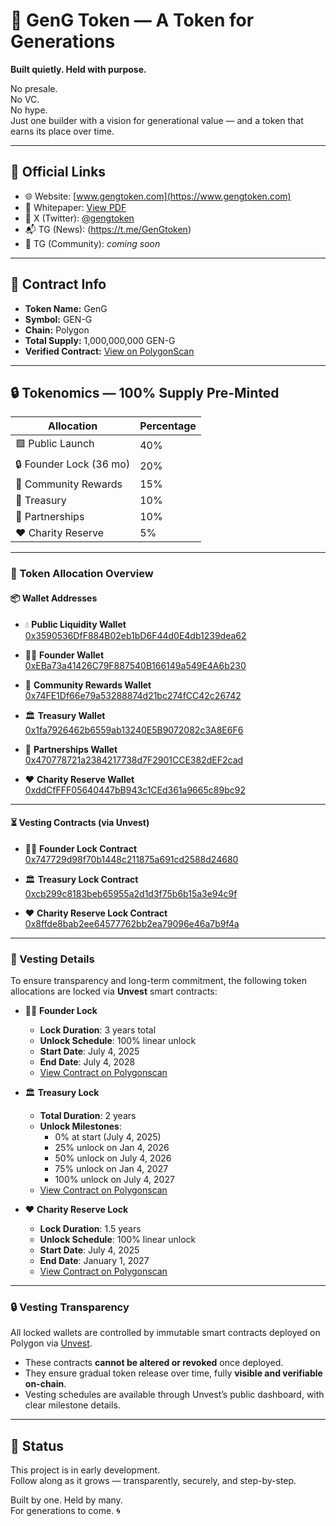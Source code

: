 # 🧬 GenG Token — A Token for Generations

**Built quietly. Held with purpose.**

No presale.  
No VC.  
No hype.  
Just one builder with a vision for generational value — and a token that earns its place over time.

---

## 🔗 Official Links

- 🌐 Website: [www.gengtoken.com](https://www.gengtoken.com)
- 📄 Whitepaper: [View PDF](https://drive.google.com/file/d/12rTxbFY_WQfCetYVPQKgVp2PUhMW6iUK/view?usp=sharing)
- 📡 X (Twitter): [@gengtoken](https://twitter.com/gengtoken)
- 📬 TG (News): (https://t.me/GenGtoken)
- 👥 TG (Community): *coming soon*

---

## 🧾 Contract Info

- **Token Name:** GenG
- **Symbol:** GEN-G
- **Chain:** Polygon
- **Total Supply:** 1,000,000,000 GEN-G
- **Verified Contract:** [View on PolygonScan](https://polygonscan.com/address/0xD791A97ACde81721084ffB97F0ceDC81D5770aD9)

---

## 🔒 Tokenomics — 100% Supply Pre-Minted

| Allocation              | Percentage | 
|-------------------------|------------|
| 🟩 Public Launch        | 40%        |
| 🔒 Founder Lock (36 mo) | 20%        | 
| 🎁 Community Rewards    | 15%        | 
| 🏦 Treasury             | 10%        | 
| 🤝 Partnerships         | 10%        | 
| ❤️ Charity Reserve      | 5%         | 

---

### 🔐 Token Allocation Overview

#### 📦 Wallet Addresses

- 💧 **Public Liquidity Wallet**  
  [0x3590536DfF884B02eb1bD6F44d0E4db1239dea62](https://polygonscan.com/address/0x3590536DfF884B02eb1bD6F44d0E4db1239dea62)

- 🧑‍🚀 **Founder Wallet**  
  [0xEBa73a41426C79F887540B166149a549E4A6b230](https://polygonscan.com/address/0xEBa73a41426C79F887540B166149a549E4A6b230)

- 🎁 **Community Rewards Wallet**  
  [0x74FE1Df66e79a53288874d21bc274fCC42c26742](https://polygonscan.com/address/0x74FE1Df66e79a53288874d21bc274fCC42c26742)

- 🏛️ **Treasury Wallet**  
  [0x1fa7926462b6559ab13240E5B9072082c3A8E6F6](https://polygonscan.com/address/0x1fa7926462b6559ab13240E5B9072082c3A8E6F6)

- 🤝 **Partnerships Wallet**  
  [0x470778721a2384217738d7F2901CCE382dEF2cad](https://polygonscan.com/address/0x470778721a2384217738d7F2901CCE382dEF2cad)

- ❤️ **Charity Reserve Wallet**  
  [0xddCfFFF05640447bB943c1CEd361a9665c89bc92](https://polygonscan.com/address/0xddCfFFF05640447bB943c1CEd361a9665c89bc92)

---

#### ⏳ Vesting Contracts (via Unvest)

- 🧑‍🚀 **Founder Lock Contract**  
  [0x747729d98f70b1448c211875a691cd2588d24680](https://polygonscan.com/address/0x747729d98f70b1448c211875a691cd2588d24680)

- 🏛️ **Treasury Lock Contract**  
  [0xcb299c8183beb65955a2d1d3f75b6b15a3e94c9f](https://polygonscan.com/address/0xcb299c8183beb65955a2d1d3f75b6b15a3e94c9f)

- ❤️ **Charity Reserve Lock Contract**  
  [0x8ffde8bab2ee64577762bb2ea79096e46a7b9f4a](https://polygonscan.com/address/0x8ffde8bab2ee64577762bb2ea79096e46a7b9f4a)

---

### 📜 Vesting Details

To ensure transparency and long-term commitment, the following token allocations are locked via **Unvest** smart contracts:

- 🧑‍🚀 **Founder Lock**  
  - **Lock Duration**: 3 years total  
  - **Unlock Schedule**: 100% linear unlock  
  - **Start Date**: July 4, 2025  
  - **End Date**: July 4, 2028  
  - [View Contract on Polygonscan](https://polygonscan.com/address/0x747729d98f70b1448c211875a691cd2588d24680)

- 🏛️ **Treasury Lock**  
  - **Total Duration**: 2 years  
  - **Unlock Milestones**:  
    - 0% at start (July 4, 2025)  
    - 25% unlock on Jan 4, 2026  
    - 50% unlock on July 4, 2026  
    - 75% unlock on Jan 4, 2027  
    - 100% unlock on July 4, 2027  
  - [View Contract on Polygonscan](https://polygonscan.com/address/0xcb299c8183beb65955a2d1d3f75b6b15a3e94c9f)

- ❤️ **Charity Reserve Lock**  
  - **Lock Duration**: 1.5 years  
  - **Unlock Schedule**: 100% linear unlock  
  - **Start Date**: July 4, 2025  
  - **End Date**: January 1, 2027  
  - [View Contract on Polygonscan](https://polygonscan.com/address/0x8ffde8bab2ee64577762bb2ea79096e46a7b9f4a)
 
---

### 🔒 Vesting Transparency

All locked wallets are controlled by immutable smart contracts deployed on Polygon via [Unvest](https://app.unvest.io).

- These contracts **cannot be altered or revoked** once deployed.
- They ensure gradual token release over time, fully **visible and verifiable on-chain**.
- Vesting schedules are available through Unvest’s public dashboard, with clear milestone details.

---

## 🚧 Status

This project is in early development.  
Follow along as it grows — transparently, securely, and step-by-step.

Built by one. Held by many.  
For generations to come. 🌀
